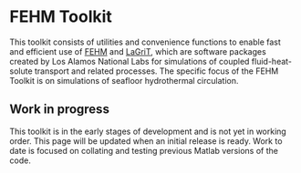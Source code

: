 # FEHM Toolkit
This toolkit consists of utilities and convenience functions to enable fast and efficient use of [FEHM](https://github.com/lanl/FEHM) and [LaGriT](https://github.com/lanl/LaGriT), which are software packages created by Los Alamos National Labs for simulations of coupled fluid-heat-solute transport and related processes. The specific focus of the FEHM Toolkit is on simulations of seafloor hydrothermal circulation.   

## Work in progress
This toolkit is in the early stages of development and is not yet in working order. This page will be updated when an initial release is ready. Work to date is focused on collating and testing previous Matlab versions of the code.
